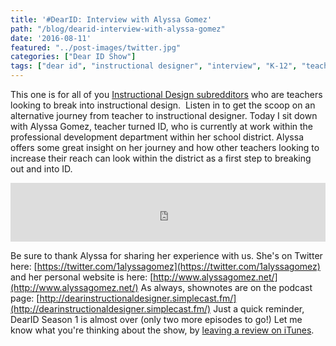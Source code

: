 ```yaml
---
title: '#DearID: Interview with Alyssa Gomez'
path: "/blog/dearid-interview-with-alyssa-gomez"
date: '2016-08-11'
featured: "../post-images/twitter.jpg"
categories: ["Dear ID Show"]
tags: ["dear id", "instructional designer", "interview", "K-12", "teacher"]
---
```


This one is for all of you [Instructional Design subredditors](http://reddit.com/r/instructionaldesign) who are teachers looking to break into instructional design.  Listen in to get the scoop on an alternative journey from teacher to instructional designer. Today I sit down with Alyssa Gomez, teacher turned ID, who is currently at work within the professional development department within her school district. Alyssa offers some great insight on her journey and how other teachers looking to increase their reach can look within the district as a first step to breaking out and into ID.

<iframe src="https://simplecast.com/e/42585?style=medium-light" width="100%" height="94px" frameborder="0" scrolling="no" seamless=""></iframe>

Be sure to thank Alyssa for sharing her experience with us. She's on Twitter here: [https://twitter.com/1alyssagomez](https://twitter.com/1alyssagomez) and her personal website is here: [http://www.alyssagomez.net/](http://www.alyssagomez.net/) As always, shownotes are on the podcast page: [http://dearinstructionaldesigner.simplecast.fm/](http://dearinstructionaldesigner.simplecast.fm/) Just a quick reminder, DearID Season 1 is almost over (only two more episodes to go!) Let me know what you're thinking about the show, by [leaving a review on iTunes](http://dearinstructionaldesigner.com/#Review).
